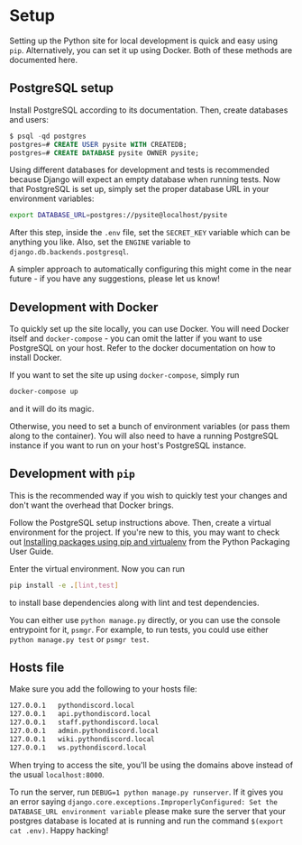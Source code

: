 # Setup

Setting up the Python site for local development
is quick and easy using `pip`.
Alternatively, you can set it up using Docker.
Both of these methods are documented here.

## PostgreSQL setup

Install PostgreSQL according to its documentation.
Then, create databases and users:

```sql
$ psql -qd postgres
postgres=# CREATE USER pysite WITH CREATEDB;
postgres=# CREATE DATABASE pysite OWNER pysite;
```

Using different databases for development
and tests is recommended because Django
will expect an empty database when running tests.
Now that PostgreSQL is set up, simply set the proper database URL
in your environment variables:

```sh
export DATABASE_URL=postgres://pysite@localhost/pysite
```

After this step, inside the `.env` file, set the `SECRET_KEY` variable which can be anything you like. Also, set the `ENGINE` variable
to `django.db.backends.postgresql`.

A simpler approach to automatically configuring this might come in the
near future - if you have any suggestions, please let us know!

## Development with Docker

To quickly set up the site locally, you can use Docker.
You will need Docker itself and `docker-compose` -
you can omit the latter if you want to use PostgreSQL on
your host. Refer to the docker documentation on how to install Docker.

If you want to set the site up using `docker-compose`, simply run

```sh
docker-compose up
```

and it will do its magic.

Otherwise, you need to set a bunch of environment variables (or pass them along to
the container). You will also need to have a running PostgreSQL instance if you want
to run on your host's PostgreSQL instance.

## Development with `pip`

This is the recommended way if you wish to quickly test your changes and don't want
the overhead that Docker brings.

Follow the PostgreSQL setup instructions above. Then, create a virtual environment
for the project. If you're new to this, you may want to check out [Installing packages
using pip and virtualenv](https://packaging.python.org/guides/installing-using-pip-and-virtualenv/)
from the Python Packaging User Guide.

Enter the virtual environment. Now you can run

```sh
pip install -e .[lint,test]
```

to install base dependencies along with lint and test dependencies.

You can either use `python manage.py` directly, or you can use the console
entrypoint for it, `psmgr`. For example, to run tests, you could use either `python manage.py test` or `psmgr test`.

## Hosts file

Make sure you add the following to your hosts file:

```sh
127.0.0.1   pythondiscord.local
127.0.0.1   api.pythondiscord.local
127.0.0.1   staff.pythondiscord.local
127.0.0.1   admin.pythondiscord.local
127.0.0.1   wiki.pythondiscord.local
127.0.0.1   ws.pythondiscord.local
```
When trying to access the site, you'll be using the domains above instead of the usual `localhost:8000`.

To run the server, run `DEBUG=1 python manage.py runserver`. If it gives you an error saying
`django.core.exceptions.ImproperlyConfigured: Set the DATABASE_URL environment variable` please make sure the server that your postgres database is located at is running
and run the command `$(export cat .env)`. Happy hacking!


